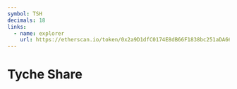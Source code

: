 ```yaml
---
symbol: TSH
decimals: 18
links:
  - name: explorer
    url: https://etherscan.io/token/0x2a9D1dfC0174E8dB66F1838bc251aDA66Cd76018
---
```


# Tyche Share

